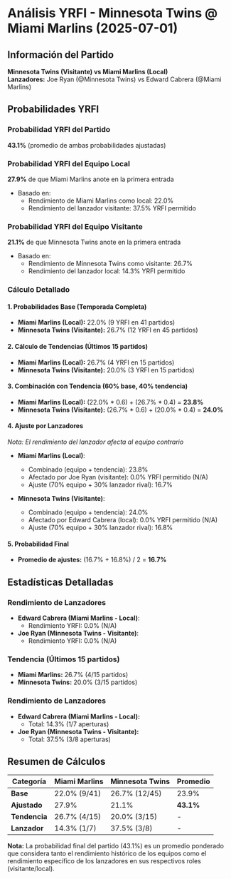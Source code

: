 # Análisis YRFI - Minnesota Twins @ Miami Marlins (2025-07-01)

## Información del Partido
**Minnesota Twins (Visitante) vs Miami Marlins (Local)**  
**Lanzadores:** Joe Ryan (@Minnesota Twins) vs Edward Cabrera (@Miami Marlins)

## Probabilidades YRFI

### Probabilidad YRFI del Partido
**43.1%** (promedio de ambas probabilidades ajustadas)

### Probabilidad YRFI del Equipo Local
**27.9%** de que Miami Marlins anote en la primera entrada
- Basado en:
  - Rendimiento de Miami Marlins como local: 22.0%
  - Rendimiento del lanzador visitante: 37.5% YRFI permitido

### Probabilidad YRFI del Equipo Visitante
**21.1%** de que Minnesota Twins anote en la primera entrada
- Basado en:
  - Rendimiento de Minnesota Twins como visitante: 26.7%
  - Rendimiento del lanzador local: 14.3% YRFI permitido

### Cálculo Detallado

#### 1. Probabilidades Base (Temporada Completa)
- **Miami Marlins (Local):** 22.0% (9 YRFI en 41 partidos)
- **Minnesota Twins (Visitante):** 26.7% (12 YRFI en 45 partidos)

#### 2. Cálculo de Tendencias (Últimos 15 partidos)
- **Miami Marlins (Local):** 26.7% (4 YRFI en 15 partidos)
- **Minnesota Twins (Visitante):** 20.0% (3 YRFI en 15 partidos)

#### 3. Combinación con Tendencia (60% base, 40% tendencia)
- **Miami Marlins (Local):** (22.0% * 0.6) + (26.7% * 0.4) = **23.8%**
- **Minnesota Twins (Visitante):** (26.7% * 0.6) + (20.0% * 0.4) = **24.0%**

#### 4. Ajuste por Lanzadores
*Nota: El rendimiento del lanzador afecta al equipo contrario*

- **Miami Marlins (Local)**:
  - Combinado (equipo + tendencia): 23.8%
  - Afectado por Joe Ryan (visitante): 0.0% YRFI permitido (N/A)
  - Ajuste (70% equipo + 30% lanzador rival): 16.7%

- **Minnesota Twins (Visitante)**:
  - Combinado (equipo + tendencia): 24.0%
  - Afectado por Edward Cabrera (local): 0.0% YRFI permitido (N/A)
  - Ajuste (70% equipo + 30% lanzador rival): 16.8%

#### 5. Probabilidad Final
- **Promedio de ajustes:** (16.7% + 16.8%) / 2 = **16.7%**

## Estadísticas Detalladas


### Rendimiento de Lanzadores
- **Edward Cabrera (Miami Marlins - Local)**:
  - Rendimiento YRFI: 0.0% (N/A)
- **Joe Ryan (Minnesota Twins - Visitante)**:
  - Rendimiento YRFI: 0.0% (N/A)
### Tendencia (Últimos 15 partidos)
- **Miami Marlins:** 26.7% (4/15 partidos)
- **Minnesota Twins:** 20.0% (3/15 partidos)

### Rendimiento de Lanzadores
- **Edward Cabrera (Miami Marlins - Local):**
  - Total: 14.3% (1/7 aperturas)
- **Joe Ryan (Minnesota Twins - Visitante):**
  - Total: 37.5% (3/8 aperturas)

## Resumen de Cálculos
| Categoría | Miami Marlins        | Minnesota Twins      | Promedio |
|-----------|----------------------|----------------------|----------|
| **Base** | 22.0% (9/41) | 26.7% (12/45) | 23.9% |
| **Ajustado** | 27.9% | 21.1% | **43.1%** |
| **Tendencia** | 26.7% (4/15) | 20.0% (3/15) | - |
| **Lanzador** | 14.3% (1/7) | 37.5% (3/8) | - |

**Nota:** La probabilidad final del partido (43.1%) es un promedio ponderado que considera tanto el rendimiento histórico de los equipos como el rendimiento específico de los lanzadores en sus respectivos roles (visitante/local).